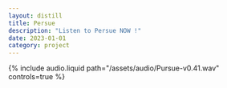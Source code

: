 ```yaml
---
layout: distill
title: Persue
description: "Listen to Persue NOW !"
date: 2023-01-01
category: project
---
```


{% include audio.liquid path="/assets/audio/Pursue-v0.41.wav" controls=true %}
